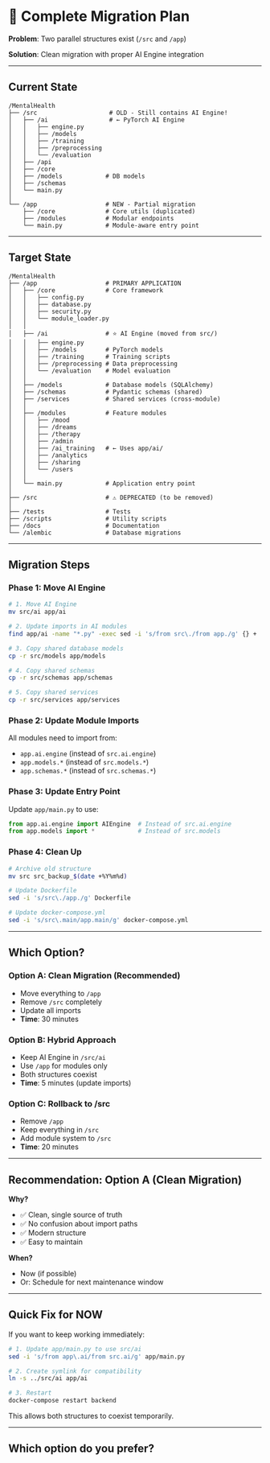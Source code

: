 # 🔄 Complete Migration Plan

**Problem**: Two parallel structures exist (`/src` and `/app`)

**Solution**: Clean migration with proper AI Engine integration

---

## Current State

```
/MentalHealth
├── /src                    # OLD - Still contains AI Engine!
│   ├── /ai                 # ← PyTorch AI Engine
│   │   ├── engine.py
│   │   ├── /models
│   │   ├── /training
│   │   ├── /preprocessing
│   │   └── /evaluation
│   ├── /api
│   ├── /core
│   ├── /models            # DB models
│   ├── /schemas
│   └── main.py
│
└── /app                   # NEW - Partial migration
    ├── /core              # Core utils (duplicated)
    ├── /modules           # Modular endpoints
    └── main.py            # Module-aware entry point
```

---

## Target State

```
/MentalHealth
├── /app                   # PRIMARY APPLICATION
│   ├── /core              # Core framework
│   │   ├── config.py
│   │   ├── database.py
│   │   ├── security.py
│   │   └── module_loader.py
│   │
│   ├── /ai                # ⭐ AI Engine (moved from src/)
│   │   ├── engine.py
│   │   ├── /models        # PyTorch models
│   │   ├── /training      # Training scripts
│   │   ├── /preprocessing # Data preprocessing
│   │   └── /evaluation    # Model evaluation
│   │
│   ├── /models            # Database models (SQLAlchemy)
│   ├── /schemas           # Pydantic schemas (shared)
│   ├── /services          # Shared services (cross-module)
│   │
│   ├── /modules           # Feature modules
│   │   ├── /mood
│   │   ├── /dreams
│   │   ├── /therapy
│   │   ├── /admin
│   │   ├── /ai_training   # ← Uses app/ai/
│   │   ├── /analytics
│   │   ├── /sharing
│   │   └── /users
│   │
│   └── main.py            # Application entry point
│
├── /src                   # ⚠️ DEPRECATED (to be removed)
│
├── /tests                 # Tests
├── /scripts               # Utility scripts
├── /docs                  # Documentation
└── /alembic               # Database migrations
```

---

## Migration Steps

### Phase 1: Move AI Engine

```bash
# 1. Move AI Engine
mv src/ai app/ai

# 2. Update imports in AI modules
find app/ai -name "*.py" -exec sed -i 's/from src\./from app./g' {} +

# 3. Copy shared database models
cp -r src/models app/models

# 4. Copy shared schemas
cp -r src/schemas app/schemas

# 5. Copy shared services
cp -r src/services app/services
```

### Phase 2: Update Module Imports

All modules need to import from:
- `app.ai.engine` (instead of `src.ai.engine`)
- `app.models.*` (instead of `src.models.*`)
- `app.schemas.*` (instead of `src.schemas.*`)

### Phase 3: Update Entry Point

Update `app/main.py` to use:
```python
from app.ai.engine import AIEngine  # Instead of src.ai.engine
from app.models import *            # Instead of src.models
```

### Phase 4: Clean Up

```bash
# Archive old structure
mv src src_backup_$(date +%Y%m%d)

# Update Dockerfile
sed -i 's/src\./app./g' Dockerfile

# Update docker-compose.yml
sed -i 's/src\.main/app.main/g' docker-compose.yml
```

---

## Which Option?

### Option A: Clean Migration (Recommended)
- Move everything to `/app`
- Remove `/src` completely
- Update all imports
- **Time**: 30 minutes

### Option B: Hybrid Approach
- Keep AI Engine in `/src/ai`
- Use `/app` for modules only
- Both structures coexist
- **Time**: 5 minutes (update imports)

### Option C: Rollback to /src
- Remove `/app`
- Keep everything in `/src`
- Add module system to `/src`
- **Time**: 20 minutes

---

## Recommendation: Option A (Clean Migration)

**Why?**
- ✅ Clean, single source of truth
- ✅ No confusion about import paths
- ✅ Modern structure
- ✅ Easy to maintain

**When?**
- Now (if possible)
- Or: Schedule for next maintenance window

---

## Quick Fix for NOW

If you want to keep working immediately:

```bash
# 1. Update app/main.py to use src/ai
sed -i 's/from app\.ai/from src.ai/g' app/main.py

# 2. Create symlink for compatibility
ln -s ../src/ai app/ai

# 3. Restart
docker-compose restart backend
```

This allows both structures to coexist temporarily.

---

## Which option do you prefer?
